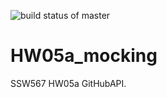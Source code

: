 ![build status of master](https://app.travis-ci.com/RK-ops/GithubAPI567.svg?branch=main)
# HW05a_mocking

SSW567 
HW05a
GitHubAPI.


